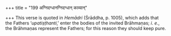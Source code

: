 +++
title = "199 अग्निदग्धानग्निदग्धान् काव्यान्"

+++
This verse is quoted in *Hemādri* (Śrāddha, p. 1005), which adds that
the Fathers ‘*upatiṣṭhanti*,’ enter the bodies of the invited Brāhmaṇas;
*i*. *e*., the Brāhmaṇas represent the Fathers; for this reason they
should keep pure.
